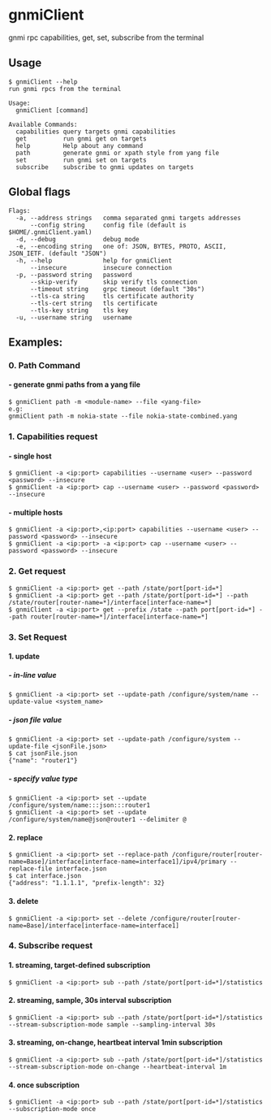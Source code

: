 # gnmiClient
gnmi rpc capabilities, get, set, subscribe from the terminal

## Usage
```
$ gnmiClient --help
run gnmi rpcs from the terminal

Usage:
  gnmiClient [command]

Available Commands:
  capabilities query targets gnmi capabilities
  get          run gnmi get on targets
  help         Help about any command
  path         generate gnmi or xpath style from yang file
  set          run gnmi set on targets
  subscribe    subscribe to gnmi updates on targets
```
## Global flags
```
Flags:
  -a, --address strings   comma separated gnmi targets addresses
      --config string     config file (default is $HOME/.gnmiClient.yaml)
  -d, --debug             debug mode
  -e, --encoding string   one of: JSON, BYTES, PROTO, ASCII, JSON_IETF. (default "JSON")
  -h, --help              help for gnmiClient
      --insecure          insecure connection
  -p, --password string   password
      --skip-verify       skip verify tls connection
      --timeout string    grpc timeout (default "30s")
      --tls-ca string     tls certificate authority
      --tls-cert string   tls certificate
      --tls-key string    tls key
  -u, --username string   username
```
## Examples:
### 0. Path Command
####   - generate gnmi paths from a yang file
```
$ gnmiClient path -m <module-name> --file <yang-file> 
e.g: 
gnmiClient path -m nokia-state --file nokia-state-combined.yang

```
### 1. Capabilities request
####   - single host
```
$ gnmiClient -a <ip:port> capabilities --username <user> --password <password> --insecure
$ gnmiClient -a <ip:port> cap --username <user> --password <password> --insecure
```
####   - multiple hosts
```
$ gnmiClient -a <ip:port>,<ip:port> capabilities --username <user> --password <password> --insecure
$ gnmiClient -a <ip:port> -a <ip:port> cap --username <user> --password <password> --insecure
```

### 2. Get request
```
$ gnmiClient -a <ip:port> get --path /state/port[port-id=*]
$ gnmiClient -a <ip:port> get --path /state/port[port-id=*] --path /state/router[router-name=*]/interface[interface-name=*]
$ gnmiClient -a <ip:port> get --prefix /state --path port[port-id=*] --path router[router-name=*]/interface[interface-name=*]
```
### 3. Set Request
####  1. update
#####   - in-line value
```
$ gnmiClient -a <ip:port> set --update-path /configure/system/name --update-value <system_name>
```
#####   - json file value
```
$ gnmiClient -a <ip:port> set --update-path /configure/system --update-file <jsonFile.json>
$ cat jsonFile.json
{"name": "router1"}
```
#####   - specify value type
```
$ gnmiClient -a <ip:port> set --update /configure/system/name:::json:::router1
$ gnmiClient -a <ip:port> set --update /configure/system/name@json@router1 --delimiter @
```
####  2. replace
```
$ gnmiClient -a <ip:port> set --replace-path /configure/router[router-name=Base]/interface[interface-name=interface1]/ipv4/primary --replace-file interface.json
$ cat interface.json
{"address": "1.1.1.1", "prefix-length": 32}
```
####  3. delete
```
$ gnmiClient -a <ip:port> set --delete /configure/router[router-name=Base]/interface[interface-name=interface1]
```
### 4. Subscribe request
####  1. streaming, target-defined subscription
```
$ gnmiClient -a <ip:port> sub --path /state/port[port-id=*]/statistics
```
####  2. streaming, sample, 30s interval subscription
```
$ gnmiClient -a <ip:port> sub --path /state/port[port-id=*]/statistics --stream-subscription-mode sample --sampling-interval 30s
```
####  3. streaming, on-change, heartbeat interval 1min subscription
```
$ gnmiClient -a <ip:port> sub --path /state/port[port-id=*]/statistics --stream-subscription-mode on-change --heartbeat-interval 1m
```
####  4. once subscription
```
$ gnmiClient -a <ip:port> sub --path /state/port[port-id=*]/statistics --subscription-mode once
```
